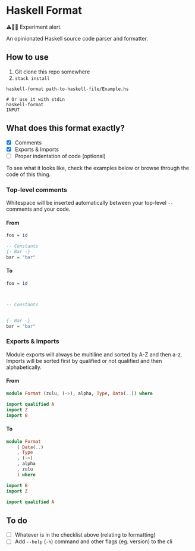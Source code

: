 # Haskell Format

⚠️👨‍🔬 Experiment alert.

An opinionated Haskell source code parser and formatter.



## How to use

1. Git clone this repo somewhere
2. `stack install`

```shell
haskell-format path-to-haskell-file/Example.hs

# Or use it with stdin
haskell-format
INPUT
```



## What does this format exactly?

- [x] Comments
- [x] Exports & Imports
- [ ] Proper indentation of code (optional)

To see what it looks like, check the examples below
or browse through the code of this thing.


### Top-level comments

Whitespace will be inserted automatically between your top-level `--` comments and your code.

#### From

```haskell
foo = id

-- Constants
{- Bar -}
bar = "bar"
```

#### To

```haskell
foo = id



-- Constants


{- Bar -}
bar = "bar"
```


### Exports & Imports

Module exports will always be multiline and sorted by A-Z and then a-z. Imports will be sorted first by qualified or not qualified and then alphabetically.

#### From

```haskell
module Format (zulu, (~>), alpha, Type, Data(..)) where

import qualified A
import Z
import B
```

#### To

```haskell
module Format
    ( Data(..)
    , Type
    , (~>)
    , alpha
    , zulu
    ) where

import B
import Z

import qualified A
```



## To do

- [ ] Whatever is in the checklist above (relating to formatting)
- [ ] Add `--help` (`-h`) command and other flags (eg. version) to the cli

